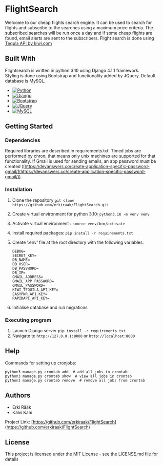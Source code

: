 # FlightSearch

Welcome to our cheap flights search engine. It can be used to search for flights 
and subscribe to the searches using a maximum price criteria. The subscribed
searches will be run once a day and if some cheap flights are found, email 
alerts are sent to the subscribers.
Flight search is done using [Tequla API by kiwi.com](https://tequila.kiwi.com/)
## Built With

Flightsearch is written in python 3.10 using Django 4.1.1 framework.  
Styling is done using Bootstrap and functionality added by JQuery.
Default database is MySQL. 

* [![Python][Python.com]][Python-url]
* [![Django][Django.com]][Django-url]
* [![Bootstrap][Bootstrap.com]][Bootstrap-url]
* [![JQuery][JQuery.com]][JQuery-url]
* [![MySQL][MySQL.com]][MySQL-url]



## Getting Started

### Dependencies

Required libraries are described in requirements.txt. Timed jobs are performed 
by chron, that means only unix machines are supported for that functionality.
If Gmail is used for sending emails, an app password must be created 
([https://devanswers.co/create-application-specific-password-gmail/](https://devanswers.co/create-application-specific-password-gmail/))

### Installation

1. Clone the repository 
   ```git clone https://github.com/erkiraak/FlightSearch.git```

2. Create virtual environment for python 3.10:
   ```python3.10 -m venv venv```
3. Activate virtual environment :
   ```source venv/bin/activate```
4. Install required packages:
   ```pip install -r requirements.txt```
5. Create '.env' file at the root directory with the following variables:
    ```
    DEBUG=
    SECRET_KEY=
    DB_NAME=
    DB_USER=
    DB_PASSWORD=
    DB_IP=
    GMAIL_ADDRESS=
    GMAIL_APP_PASSWORD=
    GMAIL_PASSWORD=
    KIWI_TEQUILA_API_KEY=
    EASYPNR_API_KEY=
    RAPIDAPI_API_KEY=
    ```
6. Initialise database and run migrations

### Executing program

1. Launch Django server ```pip install -r requirements.txt```
2. Navigate to `http://127.0.0.1:8000` or `http://localhost:8000`


## Help

Commands for setting up cronjobs:
```
python3 manage.py crontab add  # add all jobs to crontab
python3 manage.py crontab show  # view all jobs in crontab
python3 manage.py crontab remove  # remove all jobs from crontab
```

## Authors

- Erki Rääk
- Kalvi Kahi

Project Link: [https://github.com/erkiraak/FlightSearch](https://github.com/erkiraak/FlightSearch)

## License

This project is licensed under the MIT License - see the LICENSE.md file for details




[Python.com]: https://img.shields.io/badge/python-3670A0?style=for-the-badge&logo=python&logoColor=ffdd54
[Python-url]: https://www.python.org/
[Django.com]: https://img.shields.io/badge/django-%23092E20.svg?style=for-the-badge&logo=django&logoColor=white
[Django-url]: https://getbootstrap.com
[Bootstrap.com]: https://img.shields.io/badge/Bootstrap-563D7C?style=for-the-badge&logo=bootstrap&logoColor=white
[Bootstrap-url]: https://getbootstrap.com
[JQuery.com]: https://img.shields.io/badge/jQuery-0769AD?style=for-the-badge&logo=jquery&logoColor=white
[JQuery-url]: https://jquery.com 
[MySQL.com]: https://img.shields.io/badge/mysql-%2300f.svg?style=for-the-badge&logo=mysql&logoColor=white
[MySQL-url]: https://www.mysql.com/